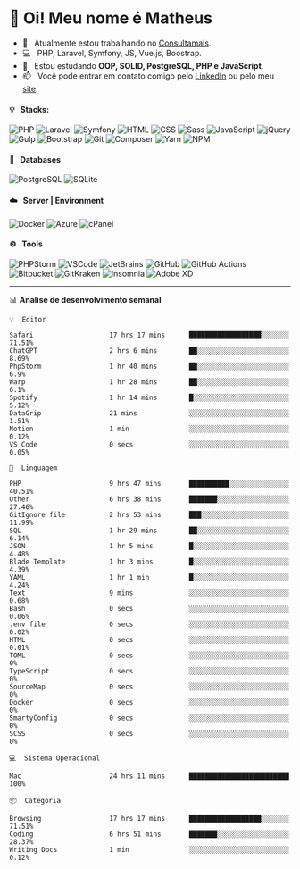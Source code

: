 # 👋 Oi! Meu nome é Matheus

- 🔭 &nbsp; Atualmente estou trabalhando no [Consultamais](https://consultamais.com.br/).
- 💻 &nbsp; PHP, Laravel, Symfony, JS, Vue.js, Boostrap.
- 🌱 &nbsp; Estou estudando **OOP, SOLID, PostgreSQL, PHP e JavaScript**.
- 📫 &nbsp; Você pode entrar em contato comigo pelo [LinkedIn](https://www.linkedin.com/in/matheuscamargoxavier/) ou pelo meu [site](https://matheuscamargo.co).

#### 💡 &nbsp; Stacks:
![PHP](https://img.shields.io/badge/-PHP-777BB4?&logo=php&logoColor=FFFFFF)
![Laravel](https://img.shields.io/badge/-Laravel-FF2D20?&logo=laravel&logoColor=FFFFFF)
![Symfony](https://img.shields.io/badge/-Symfony-000000?&logo=symfony&logoColor=FFFFFF)
![HTML](https://img.shields.io/badge/-HTML-E34F26?&logo=html5&logoColor=FFFFFF)
![CSS](https://img.shields.io/badge/-CSS-1572B6?&logo=css3&logoColor=FFFFFF)
![Sass](https://img.shields.io/badge/-Sass-CC6699?&logo=sass&logoColor=FFFFFF)
![JavaScript](https://img.shields.io/badge/-JavaScript-F7DF1E?&logo=javascript&logoColor=FFFFFF)
![jQuery](https://img.shields.io/badge/-jQuery-0769AD?&logo=jquery&logoColor=FFFFFF)
![Gulp](https://img.shields.io/badge/-Gulp-CF4647?&logo=gulp&logoColor=FFFFFF)
![Bootstrap](https://img.shields.io/badge/-Bootstrap-7952B3?&logo=bootstrap&logoColor=FFFFFF)
![Git](https://img.shields.io/badge/-Git-F05032?&logo=git&logoColor=FFFFFF)
![Composer](https://img.shields.io/badge/-Composer-885630?&logo=composer&logoColor=FFFFFF)
![Yarn](https://img.shields.io/badge/-Yarn-2C8EBB?&logo=yarn&logoColor=FFFFFF)
![NPM](https://img.shields.io/badge/-npm-CB3837?&logo=npm&logoColor=FFFFFF)

#### 💾 &nbsp; Databases
![PostgreSQL](https://img.shields.io/badge/-PostgreSQL-336791?&logo=PostgreSQL&logoColor=FFFFFF)
![SQLite](https://img.shields.io/badge/-SQLite-003B57?&logo=SQLite&logoColor=FFFFFF)

#### ☁️ &nbsp; Server | Environment
![Docker](https://img.shields.io/badge/-Docker-2496ED?&logo=docker&logoColor=FFFFFF)
![Azure](https://img.shields.io/badge/-Azure-0089D6?&logo=microsoft%20azure&logoColor=FFFFFF)
![cPanel](https://img.shields.io/badge/-cPanel-FF6C2C?&logo=cpanel&logoColor=FFFFFF)

#### ⚙️ &nbsp; Tools
![PHPStorm](https://img.shields.io/badge/-PHPStorm-000000?&logo=PHPStorm&logoColor=FFFFFF)
![VSCode](https://img.shields.io/badge/-VSCode-007ACC?&logo=Visual%20Studio%20Code&logoColor=FFFFFF) 
![JetBrains](https://img.shields.io/badge/-JetBrains-000000?&logo=jetbrains&logoColor=FFFFFF) 
![GitHub](https://img.shields.io/badge/-GitHub-181717?&logo=github&logoColor=FFFFFF) 
![GitHub Actions](https://img.shields.io/badge/-GitHub%20Actions-181717?&logo=GitHub%20Actions&logoColor=FFFFFF) 
![Bitbucket](https://img.shields.io/badge/-Bitbucket-0052CC?&logo=bitbucket&logoColor=FFFFFF)
![GitKraken](https://img.shields.io/badge/-GitKraken-179287?&logo=GitKraken&logoColor=FFFFFF)
![Insomnia](https://img.shields.io/badge/-Insomnia-5849BE?&logo=Insomnia&logoColor=FFFFFF)
![Adobe XD](https://img.shields.io/badge/-Adobe%20XD-FF61F6?&logo=adobe%20xd&logoColor=FFFFFF) 
_______

📊  **Analise de desenvolvimento semanal**
```text
💡  Editor

Safari                   17 hrs 17 mins      ██████████████████░░░░░░░     71.51%
ChatGPT                  2 hrs 6 mins        ██░░░░░░░░░░░░░░░░░░░░░░░      8.69%
PhpStorm                 1 hr 40 mins        ██░░░░░░░░░░░░░░░░░░░░░░░       6.9%
Warp                     1 hr 28 mins        ██░░░░░░░░░░░░░░░░░░░░░░░       6.1%
Spotify                  1 hr 14 mins        █░░░░░░░░░░░░░░░░░░░░░░░░      5.12%
DataGrip                 21 mins             ░░░░░░░░░░░░░░░░░░░░░░░░░      1.51%
Notion                   1 min               ░░░░░░░░░░░░░░░░░░░░░░░░░      0.12%
VS Code                  0 secs              ░░░░░░░░░░░░░░░░░░░░░░░░░      0.05%
```
```text
💬  Linguagem

PHP                      9 hrs 47 mins       ██████████░░░░░░░░░░░░░░░     40.51%
Other                    6 hrs 38 mins       ███████░░░░░░░░░░░░░░░░░░     27.46%
GitIgnore file           2 hrs 53 mins       ███░░░░░░░░░░░░░░░░░░░░░░     11.99%
SQL                      1 hr 29 mins        ██░░░░░░░░░░░░░░░░░░░░░░░      6.14%
JSON                     1 hr 5 mins         █░░░░░░░░░░░░░░░░░░░░░░░░      4.48%
Blade Template           1 hr 3 mins         █░░░░░░░░░░░░░░░░░░░░░░░░      4.39%
YAML                     1 hr 1 min          █░░░░░░░░░░░░░░░░░░░░░░░░      4.24%
Text                     9 mins              ░░░░░░░░░░░░░░░░░░░░░░░░░      0.68%
Bash                     0 secs              ░░░░░░░░░░░░░░░░░░░░░░░░░      0.06%
.env file                0 secs              ░░░░░░░░░░░░░░░░░░░░░░░░░      0.02%
HTML                     0 secs              ░░░░░░░░░░░░░░░░░░░░░░░░░      0.01%
TOML                     0 secs              ░░░░░░░░░░░░░░░░░░░░░░░░░         0%
TypeScript               0 secs              ░░░░░░░░░░░░░░░░░░░░░░░░░         0%
SourceMap                0 secs              ░░░░░░░░░░░░░░░░░░░░░░░░░         0%
Docker                   0 secs              ░░░░░░░░░░░░░░░░░░░░░░░░░         0%
SmartyConfig             0 secs              ░░░░░░░░░░░░░░░░░░░░░░░░░         0%
SCSS                     0 secs              ░░░░░░░░░░░░░░░░░░░░░░░░░         0%
```
```text
💻  Sistema Operacional

Mac                      24 hrs 11 mins      █████████████████████████       100%
```
```text
📦  Categoria

Browsing                 17 hrs 17 mins      ██████████████████░░░░░░░     71.51%
Coding                   6 hrs 51 mins       ███████░░░░░░░░░░░░░░░░░░     28.37%
Writing Docs             1 min               ░░░░░░░░░░░░░░░░░░░░░░░░░      0.12%
```
